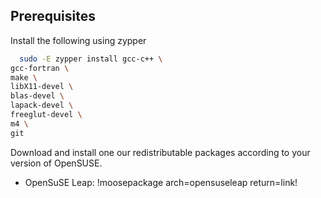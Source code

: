 ## Prerequisites

Install the following using zypper

```bash
  sudo -E zypper install gcc-c++ \
gcc-fortran \
make \
libX11-devel \
blas-devel \
lapack-devel \
freeglut-devel \
m4 \
git
```

Download and install one our redistributable packages according to your version of OpenSUSE.

  * OpenSuSE Leap: !moosepackage arch=opensuseleap return=link!
